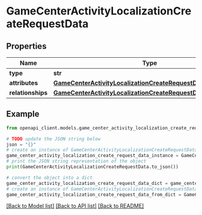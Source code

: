 # GameCenterActivityLocalizationCreateRequestData


## Properties

Name | Type | Description | Notes
------------ | ------------- | ------------- | -------------
**type** | **str** |  | 
**attributes** | [**GameCenterActivityLocalizationCreateRequestDataAttributes**](GameCenterActivityLocalizationCreateRequestDataAttributes.md) |  | 
**relationships** | [**GameCenterActivityLocalizationCreateRequestDataRelationships**](GameCenterActivityLocalizationCreateRequestDataRelationships.md) |  | 

## Example

```python
from openapi_client.models.game_center_activity_localization_create_request_data import GameCenterActivityLocalizationCreateRequestData

# TODO update the JSON string below
json = "{}"
# create an instance of GameCenterActivityLocalizationCreateRequestData from a JSON string
game_center_activity_localization_create_request_data_instance = GameCenterActivityLocalizationCreateRequestData.from_json(json)
# print the JSON string representation of the object
print(GameCenterActivityLocalizationCreateRequestData.to_json())

# convert the object into a dict
game_center_activity_localization_create_request_data_dict = game_center_activity_localization_create_request_data_instance.to_dict()
# create an instance of GameCenterActivityLocalizationCreateRequestData from a dict
game_center_activity_localization_create_request_data_from_dict = GameCenterActivityLocalizationCreateRequestData.from_dict(game_center_activity_localization_create_request_data_dict)
```
[[Back to Model list]](../README.md#documentation-for-models) [[Back to API list]](../README.md#documentation-for-api-endpoints) [[Back to README]](../README.md)


